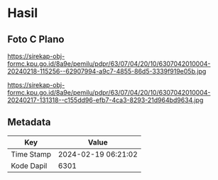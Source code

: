 # Hasil

## Foto C Plano

https://sirekap-obj-formc.kpu.go.id/8a9e/pemilu/pdpr/63/07/04/20/10/6307042010004-20240218-115256--62907994-a9c7-4855-86d5-3339f919e05b.jpg

https://sirekap-obj-formc.kpu.go.id/8a9e/pemilu/pdpr/63/07/04/20/10/6307042010004-20240217-131318--c155dd96-efb7-4ca3-8293-21d964bd9634.jpg


## Metadata

| Key        | Value               |
| ---------- | ------------------- |
| Time Stamp | 2024-02-19 06:21:02 |
| Kode Dapil | 6301                |



